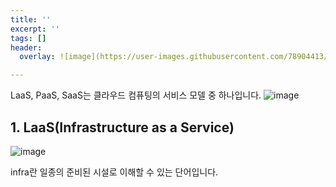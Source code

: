 ```yaml
---
title: ''
excerpt: ''
tags: []
header:
  overlay: ![image](https://user-images.githubusercontent.com/78904413/234437723-ad612026-114f-48ad-a188-d8add234ce1b.png)

---
```


LaaS, PaaS, SaaS는 클라우드 컴퓨팅의 서비스 모델 중 하나입니다.
![image](https://user-images.githubusercontent.com/78904413/234437689-87c1c6e4-7628-4653-84e1-7e871765a9c6.png)



## 1. LaaS(Infrastructure as a Service)
![image](https://user-images.githubusercontent.com/78904413/234437760-862a31db-a7ef-47ce-b17c-cb0f22564d3a.png)

infra란 일종의 준비된 시설로 이해할 수 있는 단어입니다.
